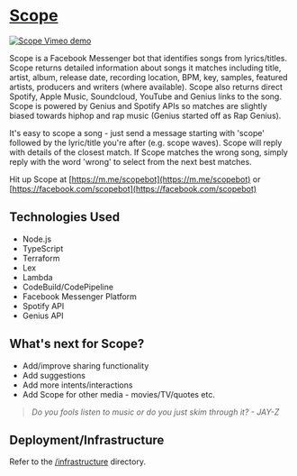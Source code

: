 # [Scope](https://m.me/scopebot)

[![Scope Vimeo demo](https://img.jch254.com/ScopeVimeo.png)](https://vimeo.com/225540115 "Scope Vimeo demo - Click to Watch!")

Scope is a Facebook Messenger bot that identifies songs from lyrics/titles. Scope returns detailed information about songs it matches including title, artist, album, release date, recording location, BPM, key, samples, featured artists, producers and writers (where available). Scope also returns direct Spotify, Apple Music, Soundcloud, YouTube and Genius links to the song. Scope is powered by Genius and Spotify APIs so matches are slightly biased towards hiphop and rap music (Genius started off as Rap Genius).

It's easy to scope a song - just send a message starting with 'scope' followed by the lyric/title you're after (e.g. scope waves). Scope will reply with details of the closest match. If Scope matches the wrong song, simply reply with the word 'wrong' to select from the next best matches.

Hit up Scope at [https://m.me/scopebot](https://m.me/scopebot) or [https://facebook.com/scopebot](https://facebook.com/scopebot)

## Technologies Used

- Node.js
- TypeScript
- Terraform
- Lex
- Lambda
- CodeBuild/CodePipeline
- Facebook Messenger Platform
- Spotify API
- Genius API

## What's next for Scope?

- Add/improve sharing functionality
- Add suggestions
- Add more intents/interactions
- Add Scope for other media - movies/TV/quotes etc.

> _Do you fools listen to music or do you just skim through it? - JAY-Z_

## Deployment/Infrastructure

Refer to the [/infrastructure](./infrastructure) directory.
